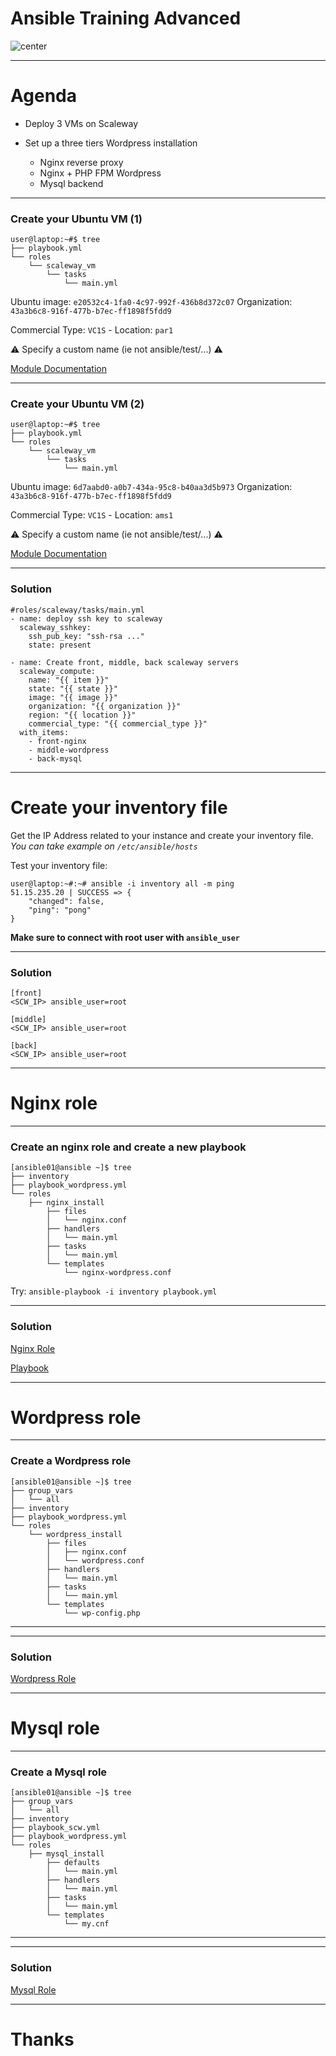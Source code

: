 <!-- $theme: gaia -->
<!-- $size: a4 -->
<!-- template: invert -->

# Ansible Training Advanced
![center](assets/ansible_logo.png)

---
# Agenda

- Deploy 3 VMs on Scaleway

- Set up a three tiers Wordpress installation

	- Nginx reverse proxy
	- Nginx + PHP FPM Wordpress
	- Mysql backend

---
### Create your Ubuntu VM (1)

```
user@laptop:~#$ tree
├── playbook.yml
└── roles
    └── scaleway_vm
        └── tasks
            └── main.yml
```
Ubuntu image: `e20532c4-1fa0-4c97-992f-436b8d372c07`
Organization: `43a3b6c8-916f-477b-b7ec-ff1898f5fdd9`

Commercial Type: `VC1S` - Location: `par1`

⚠️ Specify a custom name (ie not ansible/test/...) ⚠️

[Module Documentation](http://docs.ansible.com/ansible/devel/modules/scaleway_compute_module.html#scaleway-compute-module)

---

### Create your Ubuntu VM (2)

```
user@laptop:~#$ tree
├── playbook.yml
└── roles
    └── scaleway_vm
        └── tasks
            └── main.yml
```
Ubuntu image: `6d7aabd0-a0b7-434a-95c8-b40aa3d5b973`
Organization: `43a3b6c8-916f-477b-b7ec-ff1898f5fdd9`

Commercial Type: `VC1S` - Location: `ams1`

⚠️ Specify a custom name (ie not ansible/test/...) ⚠️

[Module Documentation](http://docs.ansible.com/ansible/devel/modules/scaleway_compute_module.html#scaleway-compute-module)

---

### Solution

```
#roles/scaleway/tasks/main.yml
- name: deploy ssh key to scaleway
  scaleway_sshkey:
    ssh_pub_key: "ssh-rsa ..."
    state: present

- name: Create front, middle, back scaleway servers
  scaleway_compute:
    name: "{{ item }}"
    state: "{{ state }}"
    image: "{{ image }}"
    organization: "{{ organization }}"
    region: "{{ location }}"
    commercial_type: "{{ commercial_type }}"
  with_items:
    - front-nginx
    - middle-wordpress
    - back-mysql

```

---
# Create your inventory file

Get the IP Address related to your instance and create your inventory file.
*You can take example on `/etc/ansible/hosts`*

Test your inventory file:

```
user@laptop:~#:~# ansible -i inventory all -m ping
51.15.235.20 | SUCCESS => {
    "changed": false,
    "ping": "pong"
}
```
**Make sure to connect with root user with `ansible_user`**

---

### Solution

```
[front]
<SCW_IP> ansible_user=root

[middle]
<SCW_IP> ansible_user=root

[back]
<SCW_IP> ansible_user=root

```

---

# Nginx role

---
### Create an nginx role and create a new playbook

```
[ansible01@ansible ~]$ tree
├── inventory
├── playbook_wordpress.yml
└── roles
    ├── nginx_install
        ├── files
        │   └── nginx.conf
        ├── handlers
        │   └── main.yml
        ├── tasks
        │   └── main.yml
        └── templates
            └── nginx-wordpress.conf
```

Try: `ansible-playbook -i inventory playbook.yml`

---
### Solution

[Nginx Role](https://github.com/antoineHC/ansible-meetup-solutions/tree/master/solution_wordpress/roles/nginx_install)

[Playbook](https://github.com/antoineHC/ansible-meetup-solutions/blob/master/solution_wordpress/playbook_wordpress.yml)

---

# Wordpress role

---
### Create a Wordpress role

```
[ansible01@ansible ~]$ tree
├── group_vars
│   └── all
├── inventory
├── playbook_wordpress.yml
└── roles
    └── wordpress_install
        ├── files
        │   ├── nginx.conf
        │   └── wordpress.conf
        ├── handlers
        │   └── main.yml
        ├── tasks
        │   └── main.yml
        └── templates
            └── wp-config.php
```
---

---
### Solution

[Wordpress Role](https://github.com/antoineHC/ansible-meetup-solutions/tree/master/solution_wordpress/roles/wordpress_install)

---

# Mysql role

---
### Create a Mysql role

```
[ansible01@ansible ~]$ tree
├── group_vars
│   └── all
├── inventory
├── playbook_scw.yml
├── playbook_wordpress.yml
└── roles
    ├── mysql_install
        ├── defaults
        │   └── main.yml
        ├── handlers
        │   └── main.yml
        ├── tasks
        │   └── main.yml
        └── templates
            └── my.cnf
```
---

---
### Solution

[Mysql Role](https://github.com/antoineHC/ansible-meetup-solutions/tree/master/solution_wordpress/roles/mysql_install)

---

# Thanks